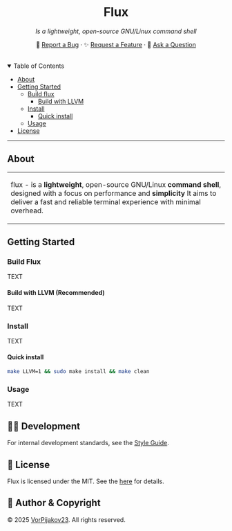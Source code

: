 <h1 align="center">Flux</h1>
<p align="center"><em>Is a lightweight, open-source GNU/Linux command shell</em></p>
<p align="center">
  🐞 <a href="https://github.com/VorPijakov23/flux/issues/new?template=bug_report.md">Report a Bug</a> ·
  ✨ <a href="https://github.com/VorPijakov23/flux/issues/new?template=feature_request.md">Request a Feature</a> ·
  💬 <a href="https://github.com/VorPijakov23/flux/discussions">Ask a Question</a>
</p>

<br />

<details open="open">
<summary>Table of Contents</summary>

- [About](#about)
- [Getting Started](#getting-started)
  - [Build flux](#build-flux)
    - [Build with LLVM](#built-with-llvm)
  - [Install](#install)
    - [Quick install](#quick-install)
  - [Usage](#usage)
- [License](#license)
</details>

---

## About

<table>
<tr>
<td>

flux - is a **lightweight**, open-source GNU/Linux **command shell**, designed with a focus on performance and **simplicity**
It aims to deliver a fast and reliable terminal experience with minimal overhead.
</td>
</tr>
</table>

## Getting Started

### Build Flux
TEXT

#### Build with LLVM (Recommended)
TEXT

### Install
TEXT

#### Quick install
```bash
make LLVM=1 && sudo make install && make clean
```

### Usage
TEXT


## 👩‍💻 Development
For internal development standards, see the [Style Guide](STYLEGUIDE.md).

## 📄 License
Flux is licensed under the MIT. See the [here](LICENSE) for details.

## 👤 Author & Copyright
© 2025 [VorPijakov23](https://github.com/VorPijakov23). All rights reserved.
